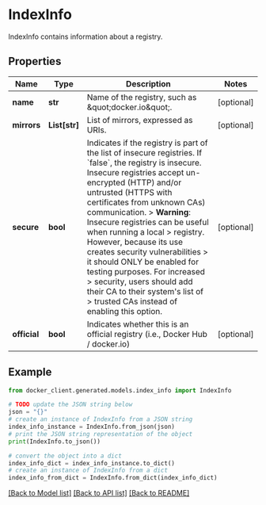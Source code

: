 # IndexInfo

IndexInfo contains information about a registry.

## Properties

Name | Type | Description | Notes
------------ | ------------- | ------------- | -------------
**name** | **str** | Name of the registry, such as \&quot;docker.io\&quot;.  | [optional] 
**mirrors** | **List[str]** | List of mirrors, expressed as URIs.  | [optional] 
**secure** | **bool** | Indicates if the registry is part of the list of insecure registries.  If &#x60;false&#x60;, the registry is insecure. Insecure registries accept un-encrypted (HTTP) and/or untrusted (HTTPS with certificates from unknown CAs) communication.  &gt; **Warning**: Insecure registries can be useful when running a local &gt; registry. However, because its use creates security vulnerabilities &gt; it should ONLY be enabled for testing purposes. For increased &gt; security, users should add their CA to their system&#39;s list of &gt; trusted CAs instead of enabling this option.  | [optional] 
**official** | **bool** | Indicates whether this is an official registry (i.e., Docker Hub / docker.io)  | [optional] 

## Example

```python
from docker_client.generated.models.index_info import IndexInfo

# TODO update the JSON string below
json = "{}"
# create an instance of IndexInfo from a JSON string
index_info_instance = IndexInfo.from_json(json)
# print the JSON string representation of the object
print(IndexInfo.to_json())

# convert the object into a dict
index_info_dict = index_info_instance.to_dict()
# create an instance of IndexInfo from a dict
index_info_from_dict = IndexInfo.from_dict(index_info_dict)
```
[[Back to Model list]](../README.md#documentation-for-models) [[Back to API list]](../README.md#documentation-for-api-endpoints) [[Back to README]](../README.md)


